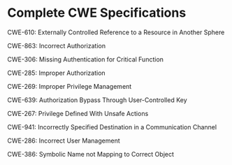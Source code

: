 

# Complete CWE Specifications

CWE-610: Externally Controlled Reference to a Resource in Another Sphere

CWE-863: Incorrect Authorization

CWE-306: Missing Authentication for Critical Function

CWE-285: Improper Authorization

CWE-269: Improper Privilege Management

CWE-639: Authorization Bypass Through User-Controlled Key

CWE-267: Privilege Defined With Unsafe Actions

CWE-941: Incorrectly Specified Destination in a Communication Channel

CWE-286: Incorrect User Management

CWE-386: Symbolic Name not Mapping to Correct Object